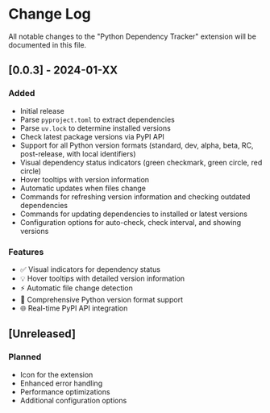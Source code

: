 # Change Log

All notable changes to the "Python Dependency Tracker" extension will be documented in this file.

## [0.0.3] - 2024-01-XX

### Added
- Initial release
- Parse `pyproject.toml` to extract dependencies
- Parse `uv.lock` to determine installed versions
- Check latest package versions via PyPI API
- Support for all Python version formats (standard, dev, alpha, beta, RC, post-release, with local identifiers)
- Visual dependency status indicators (green checkmark, green circle, red circle)
- Hover tooltips with version information
- Automatic updates when files change
- Commands for refreshing version information and checking outdated dependencies
- Commands for updating dependencies to installed or latest versions
- Configuration options for auto-check, check interval, and showing versions

### Features
- ✅ Visual indicators for dependency status
- 💡 Hover tooltips with detailed version information
- ⚡ Automatic file change detection
- 🔢 Comprehensive Python version format support
- 🌐 Real-time PyPI API integration

## [Unreleased]

### Planned
- Icon for the extension
- Enhanced error handling
- Performance optimizations
- Additional configuration options 